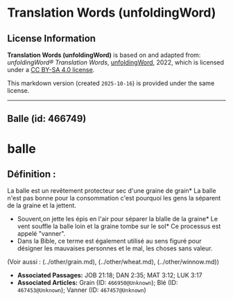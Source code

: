 # Translation Words (unfoldingWord)

## License Information

**Translation Words (unfoldingWord)** is based on and adapted from: _unfoldingWord® Translation Words_, [unfoldingWord](https://unfoldingword.org/utw), 2022, which is licensed under a [CC BY-SA 4.0 license](https://creativecommons.org/licenses/by-sa/4.0/legalcode.en).

This markdown version (created `2025-10-16`) is provided under the same license.



--------------------------------

## Balle (id: 466749)

balle
=====

Définition :
------------

La balle est un revêtement protecteur sec d'une graine de grain\* La balle n'est pas bonne pour la consommation c'est pourquoi les gens la séparent de la graine et la jettent.

* Souvent,on jette les épis en l'air pour séparer la blalle de la graine\* Le vent souffle la balle loin et la graine tombe sur le sol\* Ce processus est appelé "vanner".
* Dans la Bible, ce terme est également utilisé au sens figuré pour désigner les mauvaises personnes et le mal, les choses sans valeur.

(Voir aussi : (../other/grain.md), (../other/wheat.md), (../other/winnow.md))

* **Associated Passages:** JOB 21:18; DAN 2:35; MAT 3:12; LUK 3:17
* **Associated Articles:** Grain (ID: `466950@Unknown`); Blé (ID: `467453@Unknown`); Vanner (ID: `467457@Unknown`)

